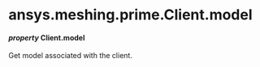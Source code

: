 # ansys.meshing.prime.Client.model

<a id="ansys.meshing.prime.Client.model"></a>

#### *property* Client.model

Get model associated with the client.

<!-- !! processed by numpydoc !! -->
